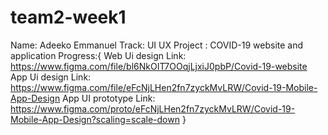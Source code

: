 # team2-week1
Name: Adeeko Emmanuel
Track: UI UX
Project : COVID-19 website and application
Progress:{
  Web Ui design Link: https://www.figma.com/file/bl6NkOIT7OOqjLjxiJ0pbP/Covid-19-website
  App Ui design Link: https://www.figma.com/file/eFcNjLHen2fn7zyckMvLRW/Covid-19-Mobile-App-Design
  App UI prototype Link: https://www.figma.com/proto/eFcNjLHen2fn7zyckMvLRW/Covid-19-Mobile-App-Design?scaling=scale-down
} 
